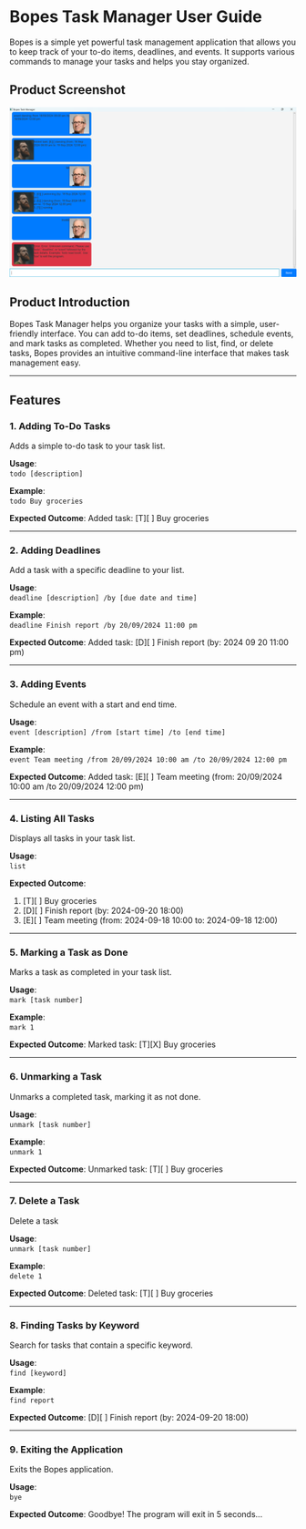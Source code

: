 # Bopes Task Manager User Guide

Bopes is a simple yet powerful task management application that allows you to keep track of your to-do items, deadlines, and events. It supports various commands to manage your tasks and helps you stay organized.

## Product Screenshot

![Bopes UI](./Ui.png)

## Product Introduction

Bopes Task Manager helps you organize your tasks with a simple, user-friendly interface. You can add to-do items, set deadlines, schedule events, and mark tasks as completed. Whether you need to list, find, or delete tasks, Bopes provides an intuitive command-line interface that makes task management easy.

---

## Features

### 1. Adding To-Do Tasks

Adds a simple to-do task to your task list.

**Usage**:  
`todo [description]`

**Example**:  
`todo Buy groceries`

**Expected Outcome**:
Added task: [T][ ] Buy groceries

---

### 2. Adding Deadlines

Add a task with a specific deadline to your list.

**Usage**:  
`deadline [description] /by [due date and time]`

**Example**:  
`deadline Finish report /by 20/09/2024 11:00 pm`

**Expected Outcome**:
Added task: [D][ ] Finish report (by: 2024 09 20 11:00 pm)

---

### 3. Adding Events

Schedule an event with a start and end time.

**Usage**:  
`event [description] /from [start time] /to [end time]`

**Example**:  
`event Team meeting /from 20/09/2024 10:00 am /to 20/09/2024 12:00 pm`

**Expected Outcome**:
Added task: [E][ ] Team meeting (from: 20/09/2024 10:00 am /to 20/09/2024 12:00 pm)

---

### 4. Listing All Tasks

Displays all tasks in your task list.

**Usage**:  
`list`

**Expected Outcome**:

1. [T][ ] Buy groceries
2. [D][ ] Finish report (by: 2024-09-20 18:00)
3. [E][ ] Team meeting (from: 2024-09-18 10:00 to: 2024-09-18 12:00)

---

### 5. Marking a Task as Done

Marks a task as completed in your task list.

**Usage**:  
`mark [task number]`

**Example**:  
`mark 1`

**Expected Outcome**:
Marked task: [T][X] Buy groceries

---

### 6. Unmarking a Task

Unmarks a completed task, marking it as not done.

**Usage**:  
`unmark [task number]`

**Example**:  
`unmark 1`

**Expected Outcome**:
Unmarked task: [T][ ] Buy groceries

---

### 7. Delete a Task

Delete a task

**Usage**:  
`unmark [task number]`

**Example**:  
`delete 1`

**Expected Outcome**:
Deleted task: [T][ ] Buy groceries

---

### 8. Finding Tasks by Keyword

Search for tasks that contain a specific keyword.

**Usage**:  
`find [keyword]`

**Example**:  
`find report`

**Expected Outcome**:
[D][ ] Finish report (by: 2024-09-20 18:00)

---

### 9. Exiting the Application

Exits the Bopes application.

**Usage**:  
`bye`

**Expected Outcome**:
Goodbye! The program will exit in 5 seconds...

